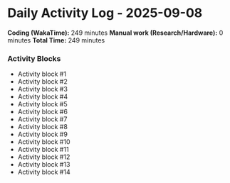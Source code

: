 # Daily Activity Log - 2025-09-08

**Coding (WakaTime):** 249 minutes
**Manual work (Research/Hardware):** 0 minutes
**Total Time:** 249 minutes

### Activity Blocks
- Activity block #1
- Activity block #2
- Activity block #3
- Activity block #4
- Activity block #5
- Activity block #6
- Activity block #7
- Activity block #8
- Activity block #9
- Activity block #10
- Activity block #11
- Activity block #12
- Activity block #13
- Activity block #14

